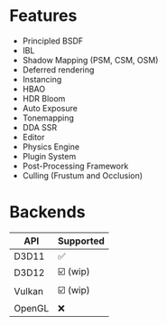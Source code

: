 # Features
- Principled BSDF
- IBL
- Shadow Mapping (PSM, CSM, OSM)
- Deferred rendering
- Instancing
- HBAO
- HDR Bloom
- Auto Exposure
- Tonemapping
- DDA SSR
- Editor
- Physics Engine
- Plugin System
- Post-Processing Framework
- Culling (Frustum and Occlusion)

# Backends
| API     | Supported          |
| ------- | ------------------ |
| D3D11   | :white_check_mark: |
| D3D12   | :ballot_box_with_check: (wip) |
| Vulkan  | :ballot_box_with_check: (wip) |
| OpenGL  | :x:                |
